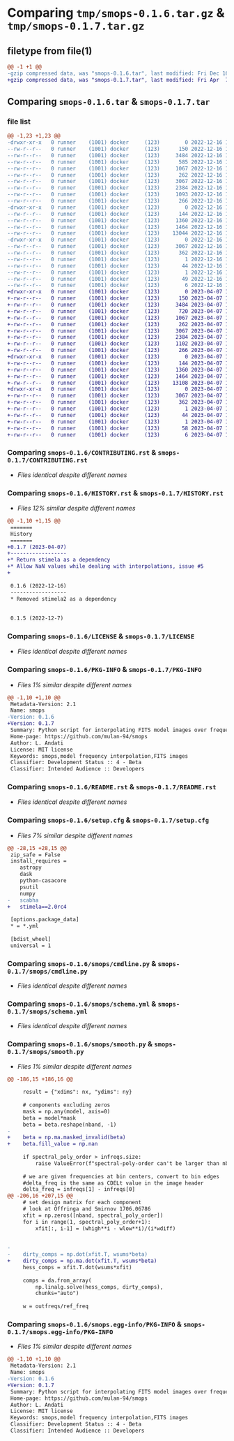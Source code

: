 # Comparing `tmp/smops-0.1.6.tar.gz` & `tmp/smops-0.1.7.tar.gz`

## filetype from file(1)

```diff
@@ -1 +1 @@
-gzip compressed data, was "smops-0.1.6.tar", last modified: Fri Dec 16 10:16:04 2022, max compression
+gzip compressed data, was "smops-0.1.7.tar", last modified: Fri Apr  7 13:57:45 2023, max compression
```

## Comparing `smops-0.1.6.tar` & `smops-0.1.7.tar`

### file list

```diff
@@ -1,23 +1,23 @@
-drwxr-xr-x   0 runner    (1001) docker     (123)        0 2022-12-16 10:16:04.814224 smops-0.1.6/
--rw-r--r--   0 runner    (1001) docker     (123)      150 2022-12-16 10:15:53.000000 smops-0.1.6/AUTHORS.rst
--rw-r--r--   0 runner    (1001) docker     (123)     3484 2022-12-16 10:15:53.000000 smops-0.1.6/CONTRIBUTING.rst
--rw-r--r--   0 runner    (1001) docker     (123)      585 2022-12-16 10:15:53.000000 smops-0.1.6/HISTORY.rst
--rw-r--r--   0 runner    (1001) docker     (123)     1067 2022-12-16 10:15:53.000000 smops-0.1.6/LICENSE
--rw-r--r--   0 runner    (1001) docker     (123)      262 2022-12-16 10:15:53.000000 smops-0.1.6/MANIFEST.in
--rw-r--r--   0 runner    (1001) docker     (123)     3067 2022-12-16 10:16:04.814224 smops-0.1.6/PKG-INFO
--rw-r--r--   0 runner    (1001) docker     (123)     2384 2022-12-16 10:15:53.000000 smops-0.1.6/README.rst
--rw-r--r--   0 runner    (1001) docker     (123)     1093 2022-12-16 10:16:04.818224 smops-0.1.6/setup.cfg
--rw-r--r--   0 runner    (1001) docker     (123)      266 2022-12-16 10:15:53.000000 smops-0.1.6/setup.py
-drwxr-xr-x   0 runner    (1001) docker     (123)        0 2022-12-16 10:16:04.814224 smops-0.1.6/smops/
--rw-r--r--   0 runner    (1001) docker     (123)      144 2022-12-16 10:15:53.000000 smops-0.1.6/smops/__init__.py
--rw-r--r--   0 runner    (1001) docker     (123)     1360 2022-12-16 10:15:53.000000 smops-0.1.6/smops/cmdline.py
--rw-r--r--   0 runner    (1001) docker     (123)     1464 2022-12-16 10:15:53.000000 smops-0.1.6/smops/schema.yml
--rw-r--r--   0 runner    (1001) docker     (123)    13044 2022-12-16 10:15:53.000000 smops-0.1.6/smops/smooth.py
-drwxr-xr-x   0 runner    (1001) docker     (123)        0 2022-12-16 10:16:04.814224 smops-0.1.6/smops.egg-info/
--rw-r--r--   0 runner    (1001) docker     (123)     3067 2022-12-16 10:16:04.000000 smops-0.1.6/smops.egg-info/PKG-INFO
--rw-r--r--   0 runner    (1001) docker     (123)      362 2022-12-16 10:16:04.000000 smops-0.1.6/smops.egg-info/SOURCES.txt
--rw-r--r--   0 runner    (1001) docker     (123)        1 2022-12-16 10:16:04.000000 smops-0.1.6/smops.egg-info/dependency_links.txt
--rw-r--r--   0 runner    (1001) docker     (123)       44 2022-12-16 10:16:04.000000 smops-0.1.6/smops.egg-info/entry_points.txt
--rw-r--r--   0 runner    (1001) docker     (123)        1 2022-12-16 10:16:04.000000 smops-0.1.6/smops.egg-info/not-zip-safe
--rw-r--r--   0 runner    (1001) docker     (123)       49 2022-12-16 10:16:04.000000 smops-0.1.6/smops.egg-info/requires.txt
--rw-r--r--   0 runner    (1001) docker     (123)        6 2022-12-16 10:16:04.000000 smops-0.1.6/smops.egg-info/top_level.txt
+drwxr-xr-x   0 runner    (1001) docker     (123)        0 2023-04-07 13:57:45.191517 smops-0.1.7/
+-rw-r--r--   0 runner    (1001) docker     (123)      150 2023-04-07 13:57:31.000000 smops-0.1.7/AUTHORS.rst
+-rw-r--r--   0 runner    (1001) docker     (123)     3484 2023-04-07 13:57:31.000000 smops-0.1.7/CONTRIBUTING.rst
+-rw-r--r--   0 runner    (1001) docker     (123)      720 2023-04-07 13:57:31.000000 smops-0.1.7/HISTORY.rst
+-rw-r--r--   0 runner    (1001) docker     (123)     1067 2023-04-07 13:57:31.000000 smops-0.1.7/LICENSE
+-rw-r--r--   0 runner    (1001) docker     (123)      262 2023-04-07 13:57:31.000000 smops-0.1.7/MANIFEST.in
+-rw-r--r--   0 runner    (1001) docker     (123)     3067 2023-04-07 13:57:45.191517 smops-0.1.7/PKG-INFO
+-rw-r--r--   0 runner    (1001) docker     (123)     2384 2023-04-07 13:57:31.000000 smops-0.1.7/README.rst
+-rw-r--r--   0 runner    (1001) docker     (123)     1102 2023-04-07 13:57:45.191517 smops-0.1.7/setup.cfg
+-rw-r--r--   0 runner    (1001) docker     (123)      266 2023-04-07 13:57:31.000000 smops-0.1.7/setup.py
+drwxr-xr-x   0 runner    (1001) docker     (123)        0 2023-04-07 13:57:45.187517 smops-0.1.7/smops/
+-rw-r--r--   0 runner    (1001) docker     (123)      144 2023-04-07 13:57:31.000000 smops-0.1.7/smops/__init__.py
+-rw-r--r--   0 runner    (1001) docker     (123)     1360 2023-04-07 13:57:31.000000 smops-0.1.7/smops/cmdline.py
+-rw-r--r--   0 runner    (1001) docker     (123)     1464 2023-04-07 13:57:31.000000 smops-0.1.7/smops/schema.yml
+-rw-r--r--   0 runner    (1001) docker     (123)    13108 2023-04-07 13:57:31.000000 smops-0.1.7/smops/smooth.py
+drwxr-xr-x   0 runner    (1001) docker     (123)        0 2023-04-07 13:57:45.191517 smops-0.1.7/smops.egg-info/
+-rw-r--r--   0 runner    (1001) docker     (123)     3067 2023-04-07 13:57:45.000000 smops-0.1.7/smops.egg-info/PKG-INFO
+-rw-r--r--   0 runner    (1001) docker     (123)      362 2023-04-07 13:57:45.000000 smops-0.1.7/smops.egg-info/SOURCES.txt
+-rw-r--r--   0 runner    (1001) docker     (123)        1 2023-04-07 13:57:45.000000 smops-0.1.7/smops.egg-info/dependency_links.txt
+-rw-r--r--   0 runner    (1001) docker     (123)       44 2023-04-07 13:57:45.000000 smops-0.1.7/smops.egg-info/entry_points.txt
+-rw-r--r--   0 runner    (1001) docker     (123)        1 2023-04-07 13:57:45.000000 smops-0.1.7/smops.egg-info/not-zip-safe
+-rw-r--r--   0 runner    (1001) docker     (123)       58 2023-04-07 13:57:45.000000 smops-0.1.7/smops.egg-info/requires.txt
+-rw-r--r--   0 runner    (1001) docker     (123)        6 2023-04-07 13:57:45.000000 smops-0.1.7/smops.egg-info/top_level.txt
```

### Comparing `smops-0.1.6/CONTRIBUTING.rst` & `smops-0.1.7/CONTRIBUTING.rst`

 * *Files identical despite different names*

### Comparing `smops-0.1.6/HISTORY.rst` & `smops-0.1.7/HISTORY.rst`

 * *Files 12% similar despite different names*

```diff
@@ -1,10 +1,15 @@
 =======
 History
 =======
+0.1.7 (2023-04-07)
+------------------
+* Return stimela as a dependency
+* Allow NaN values while dealing with interpolations, issue #5
+
 
 0.1.6 (2022-12-16)
 ------------------
 * Removed stimela2 as a dependency
 
 
 0.1.5 (2022-12-7)
```

### Comparing `smops-0.1.6/LICENSE` & `smops-0.1.7/LICENSE`

 * *Files identical despite different names*

### Comparing `smops-0.1.6/PKG-INFO` & `smops-0.1.7/PKG-INFO`

 * *Files 1% similar despite different names*

```diff
@@ -1,10 +1,10 @@
 Metadata-Version: 2.1
 Name: smops
-Version: 0.1.6
+Version: 0.1.7
 Summary: Python script for interpolating FITS model images over frequency
 Home-page: https://github.com/mulan-94/smops
 Author: L. Andati
 License: MIT license
 Keywords: smops,model frequency interpolation,FITS images
 Classifier: Development Status :: 4 - Beta
 Classifier: Intended Audience :: Developers
```

### Comparing `smops-0.1.6/README.rst` & `smops-0.1.7/README.rst`

 * *Files identical despite different names*

### Comparing `smops-0.1.6/setup.cfg` & `smops-0.1.7/setup.cfg`

 * *Files 7% similar despite different names*

```diff
@@ -28,15 +28,15 @@
 zip_safe = False
 install_requires = 
 	astropy
 	dask
 	python-casacore
 	psutil
 	numpy
-	scabha
+	stimela==2.0rc4
 
 [options.package_data]
 * = *.yml
 
 [bdist_wheel]
 universal = 1
```

### Comparing `smops-0.1.6/smops/cmdline.py` & `smops-0.1.7/smops/cmdline.py`

 * *Files identical despite different names*

### Comparing `smops-0.1.6/smops/schema.yml` & `smops-0.1.7/smops/schema.yml`

 * *Files identical despite different names*

### Comparing `smops-0.1.6/smops/smooth.py` & `smops-0.1.7/smops/smooth.py`

 * *Files 1% similar despite different names*

```diff
@@ -186,15 +186,16 @@
 
     result = {"xdims": nx, "ydims": ny}
 
     # components excluding zeros
     mask = np.any(model, axis=0)
     beta = model*mask
     beta = beta.reshape(nband, -1)
-    
+    beta = np.ma.masked_invalid(beta)
+    beta.fill_value = np.nan
    
     if spectral_poly_order > infreqs.size:
         raise ValueError(f"spectral-poly-order can't be larger than nband ({nband})")
 
     # we are given frequencies at bin centers, convert to bin edges
     #delta_freq is the same as CDELt value in the image header
     delta_freq = infreqs[1] - infreqs[0] 
@@ -206,16 +207,15 @@
     # set design matrix for each component
     # look at Offringa and Smirnov 1706.06786
     xfit = np.zeros([nband, spectral_poly_order])
     for i in range(1, spectral_poly_order+1):
         xfit[:, i-1] = (whigh**i - wlow**i)/(i*wdiff)
 
 
-
-    dirty_comps = np.dot(xfit.T, wsums*beta)
+    dirty_comps = np.ma.dot(xfit.T, wsums*beta)
     hess_comps = xfit.T.dot(wsums*xfit)
 
     comps = da.from_array(
         np.linalg.solve(hess_comps, dirty_comps),
         chunks="auto")
 
     w = outfreqs/ref_freq
```

### Comparing `smops-0.1.6/smops.egg-info/PKG-INFO` & `smops-0.1.7/smops.egg-info/PKG-INFO`

 * *Files 1% similar despite different names*

```diff
@@ -1,10 +1,10 @@
 Metadata-Version: 2.1
 Name: smops
-Version: 0.1.6
+Version: 0.1.7
 Summary: Python script for interpolating FITS model images over frequency
 Home-page: https://github.com/mulan-94/smops
 Author: L. Andati
 License: MIT license
 Keywords: smops,model frequency interpolation,FITS images
 Classifier: Development Status :: 4 - Beta
 Classifier: Intended Audience :: Developers
```


